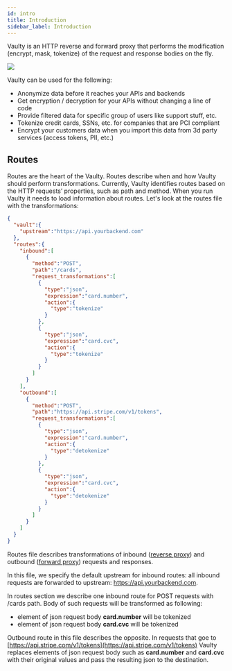 ```yaml
---
id: intro
title: Introduction
sidebar_label: Introduction
---
```

Vaulty is an HTTP reverse and forward proxy that performs the modification (encrypt, mask, tokenize) of the request and response bodies on the fly.

<img src="/img/flow.svg"/>

Vaulty can be used for the following:

- Anonymize data before it reaches your APIs and backends
- Get encryption / decryption for your APIs without changing a line of code
- Provide filtered data for specific group of users like support stuff, etc.
- Tokenize credit cards, SSNs, etc. for companies that are PCI compliant
- Encrypt your customers data when you import this data from 3d party services (access tokens, PII, etc.)

## Routes

Routes are the heart of the Vaulty. Routes describe when and how Vaulty should perform transformations. Currently, Vaulty identifies routes based on the HTTP requests’ properties, such as path and method. When you run Vaulty it needs to load information about routes. Let's look at the routes file with the transformations:

```json
{
  "vault":{
    "upstream":"https://api.yourbackend.com"
  },
  "routes":{
    "inbound":[
      {
        "method":"POST",
        "path":"/cards",
        "request_transformations":[
          {
            "type":"json",
            "expression":"card.number",
            "action":{
              "type":"tokenize"
            }
          },
          {
            "type":"json",
            "expression":"card.cvc",
            "action":{
              "type":"tokenize"
            }
          }
        ]
      }
    ],
    "outbound":[
      {
        "method":"POST",
        "path":"https://api.stripe.com/v1/tokens",
        "request_transformations":[
          {
            "type":"json",
            "expression":"card.number",
            "action":{
              "type":"detokenize"
            }
          },
          {
            "type":"json",
            "expression":"card.cvc",
            "action":{
              "type":"detokenize"
            }
          }
        ]
      }
    ]
  }
}
```

Routes file describes transformations of inbound ([reverse proxy](./reference/reverse-proxy)) and outbound ([forward proxy](./reference/forward-proxy)) requests and responses.

In this file, we specify the default upstream for inbound routes: all inbound requests are forwarded to upstream: https://api.yourbackend.com.

In routes section we describe one inbound route for POST requests with /cards path. Body of such requests will be transformed as following:

- element of json request body **card.number** will be tokenized
- element of json request body **card.cvc** will be tokenized

Outbound route in this file describes the opposite. In requests that goe to [https://api.stripe.com/v1/tokens](https://api.stripe.com/v1/tokens) Vaulty replaces elements of json request body such as **card.number** and **card.cvc** with their original values and pass the resulting json to the destination.
